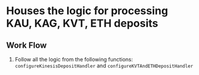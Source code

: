 # Houses the logic for processing KAU, KAG, KVT, ETH deposits

## Work Flow

1. Follow all the logic from the following functions: `configureKinesisDepositHandler` and `configureKVTAndETHDepositHandler`
